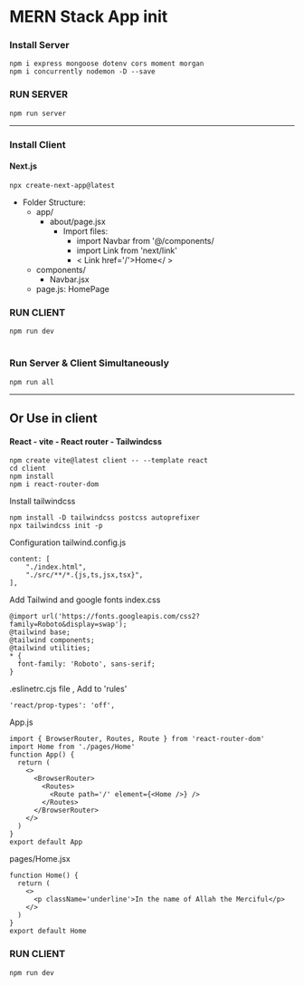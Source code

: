 # MERN Stack App init

### Install Server

```
npm i express mongoose dotenv cors moment morgan
npm i concurrently nodemon -D --save
```

### RUN SERVER

```
npm run server
```

---

### Install Client

#### Next.js

```
npx create-next-app@latest
```

- Folder Structure:
  - app/
    - about/page.jsx
      - Import files:
        - import Navbar from '@/components/
        - import Link from 'next/link'
        - < Link href='/'>Home</ >
  - components/
    - Navbar.jsx
  - page.js: HomePage

### RUN CLIENT

```
npm run dev
```

#

### Run Server & Client Simultaneously

```
npm run all
```

---

## Or Use in client

#### React - vite - React router - Tailwindcss

```
npm create vite@latest client -- --template react
cd client
npm install
npm i react-router-dom
```

Install tailwindcss

```
npm install -D tailwindcss postcss autoprefixer
npx tailwindcss init -p
```

Configuration tailwind.config.js

```
content: [
    "./index.html",
    "./src/**/*.{js,ts,jsx,tsx}",
],
```

Add Tailwind and google fonts index.css

```
@import url('https://fonts.googleapis.com/css2?family=Roboto&display=swap');
@tailwind base;
@tailwind components;
@tailwind utilities;
* {
  font-family: 'Roboto', sans-serif;
}
```

.eslinetrc.cjs file , Add to 'rules'

```
'react/prop-types': 'off',
```

App.js

```
import { BrowserRouter, Routes, Route } from 'react-router-dom'
import Home from './pages/Home'
function App() {
  return (
    <>
      <BrowserRouter>
        <Routes>
          <Route path='/' element={<Home />} />
        </Routes>
      </BrowserRouter>
    </>
  )
}
export default App
```

pages/Home.jsx

```
function Home() {
  return (
    <>
      <p className='underline'>In the name of Allah the Merciful</p>
    </>
  )
}
export default Home
```

### RUN CLIENT

```
npm run dev
```
